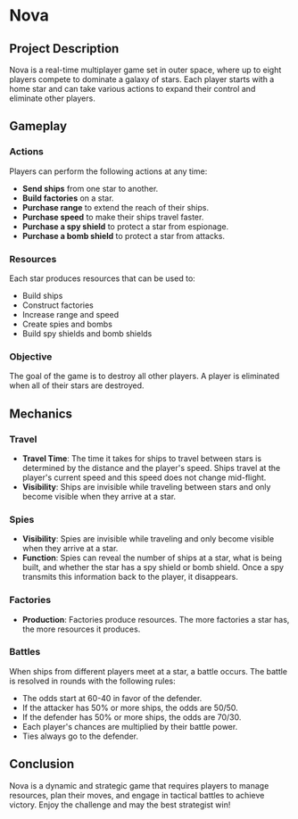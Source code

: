 # Nova

## Project Description

Nova is a real-time multiplayer game set in outer space, where up to eight players compete to dominate a galaxy of stars. Each player starts with a home star and can take various actions to expand their control and eliminate other players.

## Gameplay

### Actions

Players can perform the following actions at any time:
- **Send ships** from one star to another.
- **Build factories** on a star.
- **Purchase range** to extend the reach of their ships.
- **Purchase speed** to make their ships travel faster.
- **Purchase a spy shield** to protect a star from espionage.
- **Purchase a bomb shield** to protect a star from attacks.

### Resources

Each star produces resources that can be used to:
- Build ships
- Construct factories
- Increase range and speed
- Create spies and bombs
- Build spy shields and bomb shields

### Objective

The goal of the game is to destroy all other players. A player is eliminated when all of their stars are destroyed.

## Mechanics

### Travel

- **Travel Time**: The time it takes for ships to travel between stars is determined by the distance and the player's speed. Ships travel at the player's current speed and this speed does not change mid-flight.
- **Visibility**: Ships are invisible while traveling between stars and only become visible when they arrive at a star.

### Spies

- **Visibility**: Spies are invisible while traveling and only become visible when they arrive at a star.
- **Function**: Spies can reveal the number of ships at a star, what is being built, and whether the star has a spy shield or bomb shield. Once a spy transmits this information back to the player, it disappears.

### Factories

- **Production**: Factories produce resources. The more factories a star has, the more resources it produces.

### Battles

When ships from different players meet at a star, a battle occurs. The battle is resolved in rounds with the following rules:
- The odds start at 60-40 in favor of the defender.
- If the attacker has 50% or more ships, the odds are 50/50.
- If the defender has 50% or more ships, the odds are 70/30.
- Each player's chances are multiplied by their battle power.
- Ties always go to the defender.

## Conclusion

Nova is a dynamic and strategic game that requires players to manage resources, plan their moves, and engage in tactical battles to achieve victory. Enjoy the challenge and may the best strategist win!
